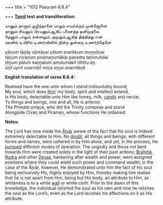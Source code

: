 +++
title = "1012 Pasuram 8.8.4"

+++
**[Tamil](/definition/tamil#history "show Tamil definitions") text and transliteration:**

யானும் தானாய் ஒழிந்தானை யாதும் எவர்க்கும் முன்னோனை  
தானும் சிவனும் பிரமனும்ஆகிப் பணைத்த தனிமுதலை  
தேனும் பாலும் கன்னலும் அமுதும்ஆகித் தித்தித்து என்  
ஊனில் உயிரில் உணர்வினில் நின்ற ஒன்றை உணர்ந்தேனே

yāṉum tāṉāy oḻintāṉai yātum evarkkum muṉṉōṉai  
tāṉum civaṉum piramaṉumākip paṇaitta taṉimutalai  
tēṉum pālum kaṉṉalum amutumākit tittittu eṉ  
ūṉil uyiril uṇarviṉil niṉṟa oṉṟai uṇarntēṉē

**English translation of verse 8.8.4:**

Realised have the one unto whom I stand indissolubly bound;  
My soul, which does [thro](/definition/thro#history "show thro definitions")’ my body, spirit and intellect extend,  
Is His body, delectable unto Him like honey, milk, [candy](/definition/candy#history "show candy definitions") and nectar,  
To things and beings, one and all, He is anterior,  
The Primate unique, who did the Trinity compose and stand  
Alongside Civaṉ and Piramaṉ, whose functions He ordained.

**Notes:**

The Lord has now made the [Āḻvār](/definition/aḻvar#vaishnavism "show Āḻvār definitions") aware of the fact that his soul is indeed extremely delectable to Him. No [doubt](/definition/doubt#history "show doubt definitions"), all things and beings, with different forms and names, were ushered in by Him alone, and yet, in the process, He [pursued](/definition/pursued#history "show pursued definitions") different modes of operation. The ungodly and those not bent towards Him were created solely in the light of their past actions; [Brahmā](/definition/brahma#vaishnavism "show Brahmā definitions"), [Rudra](/definition/rudra#vaishnavism "show Rudra definitions") and other [Devas](/definition/deva#vaishnavism "show Devas definitions"), hankering after wealth and power, were assigned positions where they could wield such power and command wealth; in the case of the Āḻvār, however, He demonstrated unto him the fact of his soul being exclusively His, highly enjoyed by Him, thereby making him realise that he is not apart from Him, being but His body, an attribute to Him, as whiteness is to a white [wall](/definition/wall#history "show wall definitions") or white cloth. Prior to the dawn of this knowledge, the individual relished the soul as his own and now he relishes the soul as the Lord’s, even as the Lord lavishes his affections on it as His attribute.


